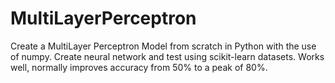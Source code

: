 # MultiLayerPerceptron
Create a MultiLayer Perceptron Model from scratch in Python with the use of numpy. Create neural network and test using scikit-learn datasets. Works well, normally improves accuracy from 50% to a peak of 80%. 
